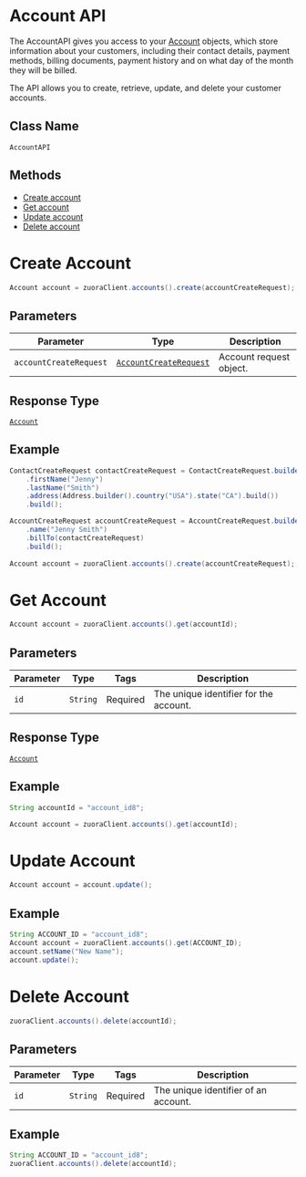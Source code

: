 # Account API

The AccountAPI gives you access to your [Account](/doc/models/account.md) objects, which store information about your customers, including their contact details, payment methods, billing documents, payment history and on what day of the month they will be billed.

The API allows you to create, retrieve, update, and delete your customer accounts. 

## Class Name

`AccountAPI`

## Methods

* [Create account](/doc/account-api.md#create-account)
* [Get account](/doc/account-api.md#get-account)
* [Update account](/doc/account-api.md#update-account)
* [Delete account](/doc/account-api.md#delete-account)


# Create Account

```java
Account account = zuoraClient.accounts().create(accountCreateRequest);
```

## Parameters

| Parameter | Type | Description |
|  --- | --- | --- |
| `accountCreateRequest` | [`AccountCreateRequest`](/doc/models/account-create-request.md) | Account request object. |

## Response Type

[`Account`](/doc/models/account.md)

## Example

```java
ContactCreateRequest contactCreateRequest = ContactCreateRequest.builder()
    .firstName("Jenny")
    .lastName("Smith")
    .address(Address.builder().country("USA").state("CA").build())
    .build();

AccountCreateRequest accountCreateRequest = AccountCreateRequest.builder()
    .name("Jenny Smith")
    .billTo(contactCreateRequest)
    .build();
    
Account account = zuoraClient.accounts().create(accountCreateRequest);
```

# Get Account

```java
Account account = zuoraClient.accounts().get(accountId);
```

## Parameters

| Parameter | Type | Tags | Description |
|  --- | --- | --- | --- |
| `id` | `String` | Required | The unique identifier for the account. |


## Response Type

[`Account`](/doc/models/account.md)


## Example 

```java
String accountId = "account_id8";

Account account = zuoraClient.accounts().get(accountId);
```


# Update Account

```java
Account account = account.update();
```

[comment]: <> (## Parameters)

[comment]: <> (| Parameter | Type | Tags | Description |)

[comment]: <> (|  --- | --- | --- | --- |)

[comment]: <> (| `account` | `Account` | Required | The hydrated `Account` object you wish to update. |)


## Example 

```java
String ACCOUNT_ID = "account_id8";
Account account = zuoraClient.accounts().get(ACCOUNT_ID);
account.setName("New Name");
account.update();
```


# Delete Account

```java
zuoraClient.accounts().delete(accountId);
```

## Parameters

| Parameter | Type | Tags | Description |
|  --- | --- | --- | --- |
| `id` | `String` | Required | The unique identifier of an account. |


## Example

```java
String ACCOUNT_ID = "account_id8";
zuoraClient.accounts().delete(accountId);
```




